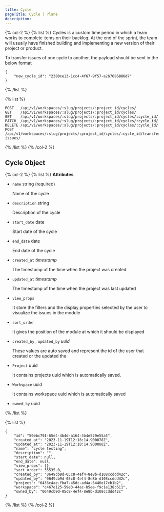 ```yaml
---
title: Cycle
pageTitle: Cycle | Plane
description:
---
```


{% col-2 %}
{% list %}
Cycles is a custom time period in which a team works to complete items on their backlog. At the end of the sprint, the team will usually have finished building and implementing a new version of their project or product.

To transfer issues of one cycle to another, the payload should be sent in the below format

```
{
	"new_cycle_id": "2380ce13-1cc4-4f67-9f57-a2b7686886d7"
}
```

{% /list %}

{% list %}

```
POST   /api/v1/workspaces/:slug/projects/:project_id/cycles/
GET    /api/v1/workspaces/:slug/projects/:project_id/cycles/
GET    /api/v1/workspaces/:slug/projects/:project_id/cycles/:cycle_id/
PATCH  /api/v1/workspaces/:slug/projects/:project_id/cycles/:cycle_id/
DELETE /api/v1/workspaces/:slug/projects/:project_id/cycles/:cycle_id/
POST   /api/v1/workspaces/:slug/projects/:project_id/cycles/:cycle_id/transfer-issues/
```

{% /list %}
{% /col-2 %}

## Cycle Object

{% col-2 %}
{% list %}
**Attributes**

- `name` string (required)

  Name of the cycle

- `description` string

  Description of the cycle

- `start_date` date

  Start date of the cycle

- `end_date` date

  End date of the cycle

- `created_at` _timestamp_

  The timestamp of the time when the project was created

- `updated_at` _timestamp_

  The timestamp of the time when the project was last updated

- `view_props`

  It store the filters and the display properties selected by the user to visualize the issues in the module

- `sort_order`

  It gives the position of the module at which it should be displayed

- `created_by` , `updated_by` _uuid_

  These values are auto saved and represent the id of the user that created or the updated the

- `Project` uuid

  It contains projects uuid which is automatically saved.

- `Workspace` uuid

  It contains workspace uuid which is automatically saved

- `owned_by` uuid

{% /list %}

{% list %}

```
{
	"id": "50ebc791-65e4-4b4d-a164-3b4e529e55a5",
	"created_at": "2023-11-19T12:18:14.900078Z",
	"updated_at": "2023-11-19T12:18:14.900088Z",
	"name": "cycle testing",
	"description": "",
	"start_date": null,
	"end_date": null,
	"view_props": {},
	"sort_order": 35535.0,
	"created_by": "0649cb9d-05c8-4ef4-8e8b-d108ccddd42c",
	"updated_by": "0649cb9d-05c8-4ef4-8e8b-d108ccddd42c",
	"project": "6436c4ae-fba7-45dc-ad4a-5440e17cb1b2",
	"workspace": "c467e125-59e3-44ec-b5ee-f9c1e138c611",
	"owned_by": "0649cb9d-05c8-4ef4-8e8b-d108ccddd42c"
}
```

{% /list %}
{% /col-2 %}
